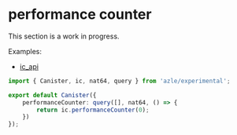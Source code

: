 # performance counter

This section is a work in progress.

Examples:

- [ic_api](https://github.com/demergent-labs/azle/tree/main/examples/ic_api)

```typescript
import { Canister, ic, nat64, query } from 'azle/experimental';

export default Canister({
    performanceCounter: query([], nat64, () => {
        return ic.performanceCounter(0);
    })
});
```
